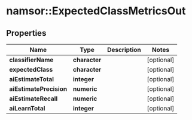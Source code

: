 # namsor::ExpectedClassMetricsOut

## Properties
Name | Type | Description | Notes
------------ | ------------- | ------------- | -------------
**classifierName** | **character** |  | [optional] 
**expectedClass** | **character** |  | [optional] 
**aiEstimateTotal** | **integer** |  | [optional] 
**aiEstimatePrecision** | **numeric** |  | [optional] 
**aiEstimateRecall** | **numeric** |  | [optional] 
**aiLearnTotal** | **integer** |  | [optional] 


